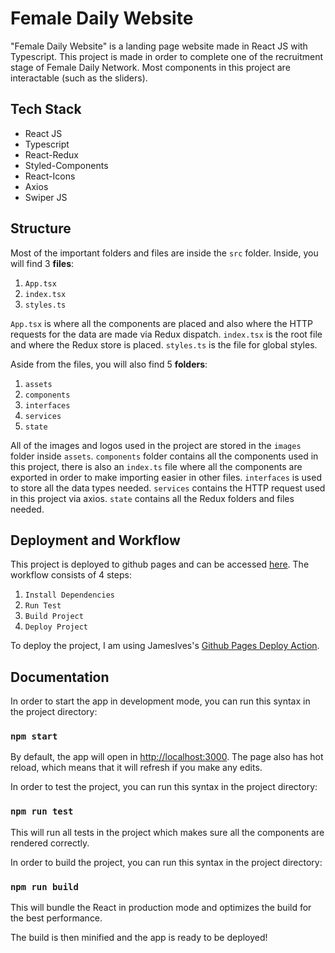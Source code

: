 # Female Daily Website

"Female Daily Website" is a landing page website made in React JS with Typescript. This project is made in order to complete one of the recruitment stage of Female Daily Network. Most components in this project are interactable (such as the sliders).

## Tech Stack

* React JS
* Typescript
* React-Redux
* Styled-Components
* React-Icons
* Axios
* Swiper JS

## Structure

Most of the important folders and files are inside the `src` folder. Inside, you will find 3 __files__:

1. `App.tsx`
2. `index.tsx`
3. `styles.ts`

`App.tsx` is where all the components are placed and also where the HTTP requests for the data are made via Redux dispatch. `index.tsx` is the root file and where the Redux store is placed. `styles.ts` is the file for global styles. 

Aside from the files, you will also find 5 __folders__:

1. `assets`
2. `components`
3. `interfaces`
4. `services`
5. `state`

All of the images and logos used in the project are stored in the `images` folder inside `assets`. `components` folder contains all the components used in this project, there is also an `index.ts` file where all the components are exported in order to make importing easier in other files. `interfaces` is used to store all the data types needed. `services` contains the HTTP request used in this project via axios. `state` contains all the Redux folders and files needed.

## Deployment and Workflow

This project is deployed to github pages and can be accessed [here](https://alifsiregar.github.io/responsive-menu-bar/). The workflow consists of 4 steps:

1. `Install Dependencies`
2. `Run Test`
3. `Build Project`
4. `Deploy Project`

To deploy the project, I am using JamesIves's [Github Pages Deploy Action](https://github.com/JamesIves/github-pages-deploy-action).

## Documentation

In order to start the app in development mode,  you can run this syntax in the project directory:

### `npm start`

By default, the app will open in [http://localhost:3000](http://localhost:3000). The page also has hot reload, which means that it will refresh if you make any edits.

In order to test the project, you can run this syntax in the project directory:

### `npm run test`

This will run all tests in the project which makes sure all the components are rendered correctly.

In order to build the project, you can run this syntax in the project directory:

### `npm run build`

This will bundle the React in production mode and optimizes the build for the best performance.

The build is then minified and the app is ready to be deployed!